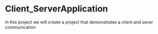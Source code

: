 # Client_ServerApplication
in this project we will create a project that demonstrates a client and sever communication
